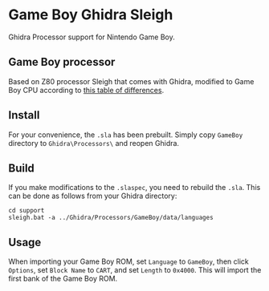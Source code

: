 # Game Boy Ghidra Sleigh
Ghidra Processor support for Nintendo Game Boy.

## Game Boy processor
Based on Z80 processor Sleigh that comes with Ghidra, modified to Game Boy CPU according to [this table of differences](https://gbdev.gg8.se/wiki/articles/CPU_Comparision_with_Z80).

## Install
For your convenience, the `.sla` has been prebuilt. Simply copy `GameBoy` directory to `Ghidra\Processors\` and reopen Ghidra.

## Build
If you make modifications to the `.slaspec`, you need to rebuild the `.sla`. This can be done as follows from your Ghidra directory:

    cd support
    sleigh.bat -a ../Ghidra/Processors/GameBoy/data/languages

## Usage
When importing your Game Boy ROM, set `Language` to `GameBoy`, then click `Options`, set `Block Name` to `CART`, and set `Length` to `0x4000`. This will import the first bank of the Game Boy ROM.
